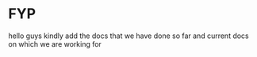 # FYP
hello guys
kindly add the docs that we have done so far and current docs on which we are working for
